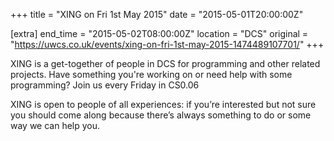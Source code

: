 +++
title = "XING on Fri 1st May 2015"
date = "2015-05-01T20:00:00Z"

[extra]
end_time = "2015-05-02T08:00:00Z"
location = "DCS"
original = "https://uwcs.co.uk/events/xing-on-fri-1st-may-2015-1474489107701/"
+++

XING is a get-together of people in DCS for programming and other related projects. Have something you're working on or need help with some programming? Join us every Friday in CS0.06

XING is open to people of all experiences: if you’re interested but not sure you should come along because there’s always something to do or some way we can help you.

